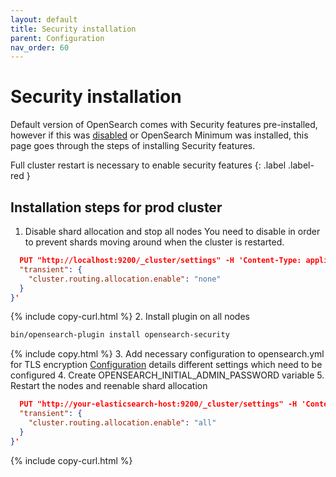 ```yaml
---
layout: default
title: Security installation
parent: Configuration
nav_order: 60
---
```


# Security installation

Default version of OpenSearch comes with Security features pre-installed, however if this was [disabled]({{site.url}}{{site.baseurl}}/security/configuration/disable/) or OpenSearch Minimum was installed, this page goes through the steps of installing Security features.

Full cluster restart is necessary to enable security features
{: .label .label-red }

## Installation steps for prod cluster

1. Disable shard allocation and stop all nodes
  You need to disable in order to prevent shards moving around when the cluster is restarted.
```json
  PUT "http://localhost:9200/_cluster/settings" -H 'Content-Type: application/json' -d '{
  "transient": {
    "cluster.routing.allocation.enable": "none"
  }
}'
```
{% include copy-curl.html %}
2. Install plugin on all nodes
```bash
bin/opensearch-plugin install opensearch-security
```
{% include copy.html %}
3. Add necessary configuration to opensearch.yml for TLS encryption
[Configuration]({{site.url}}{{site.baseurl}}/[security/configuration/disable/](/install-and-configure/configuring-opensearch/security-settings/)) details different settings which need to be configured
4. Create OPENSEARCH_INITIAL_ADMIN_PASSWORD variable
5. Restart the nodes and reenable shard allocation
```json
  PUT "http://your-elasticsearch-host:9200/_cluster/settings" -H 'Content-Type: application/json' -d '{
  "transient": {
    "cluster.routing.allocation.enable": "all"
  }
}'
```
{% include copy-curl.html %}
